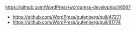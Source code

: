 https://github.com/WordPress/wordpress-develop/pull/6567

-   https://github.com/WordPress/gutenberg/pull/47271
-   https://github.com/WordPress/gutenberg/pull/61774

